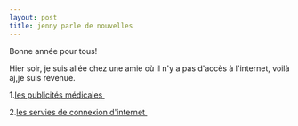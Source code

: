 ```yaml
---
layout: post
title: jenny parle de nouvelles
---
```


<p>Bonne année pour tous!</p>
<p>Hier soir, je suis allée chez une amie où il n&#39;y a pas d&#39;accès à l&#39;internet, voilà aj,je suis revenue.</p>
<p>1.<a href="http://www.french.xinhuanet.com/french/2006-12/31/content_368741.htm">les publicités médicales </a></p>
<p>2.<a href="http://www.french.xinhuanet.com/french/2006-12/31/content_368744.htm">les servies de connexion d&#39;internet </a></p>
<p></p>
